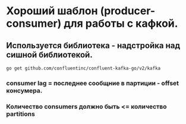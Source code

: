 # Хороший шаблон (producer-consumer) для работы с кафкой.

## Используется библиотека - надстройка над сишной библиотекой.

`go get github.com/confluentinc/confluent-kafka-go/v2/kafka`

### consumer lag = последнее сообщние в партиции - offset консумера.

### Количество consumers должно быть <= количество partitions
